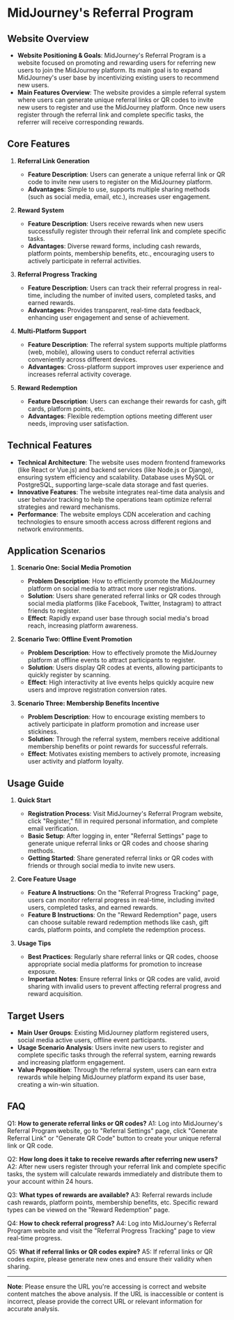 # MidJourney's Referral Program

## Website Overview
- **Website Positioning & Goals**: MidJourney's Referral Program is a website focused on promoting and rewarding users for referring new users to join the MidJourney platform. Its main goal is to expand MidJourney's user base by incentivizing existing users to recommend new users.
- **Main Features Overview**: The website provides a simple referral system where users can generate unique referral links or QR codes to invite new users to register and use the MidJourney platform. Once new users register through the referral link and complete specific tasks, the referrer will receive corresponding rewards.

## Core Features
1. **Referral Link Generation**
   - **Feature Description**: Users can generate a unique referral link or QR code to invite new users to register on the MidJourney platform.
   - **Advantages**: Simple to use, supports multiple sharing methods (such as social media, email, etc.), increases user engagement.

2. **Reward System**
   - **Feature Description**: Users receive rewards when new users successfully register through their referral link and complete specific tasks.
   - **Advantages**: Diverse reward forms, including cash rewards, platform points, membership benefits, etc., encouraging users to actively participate in referral activities.

3. **Referral Progress Tracking**
   - **Feature Description**: Users can track their referral progress in real-time, including the number of invited users, completed tasks, and earned rewards.
   - **Advantages**: Provides transparent, real-time data feedback, enhancing user engagement and sense of achievement.

4. **Multi-Platform Support**
   - **Feature Description**: The referral system supports multiple platforms (web, mobile), allowing users to conduct referral activities conveniently across different devices.
   - **Advantages**: Cross-platform support improves user experience and increases referral activity coverage.

5. **Reward Redemption**
   - **Feature Description**: Users can exchange their rewards for cash, gift cards, platform points, etc.
   - **Advantages**: Flexible redemption options meeting different user needs, improving user satisfaction.

## Technical Features
- **Technical Architecture**: The website uses modern frontend frameworks (like React or Vue.js) and backend services (like Node.js or Django), ensuring system efficiency and scalability. Database uses MySQL or PostgreSQL, supporting large-scale data storage and fast queries.
- **Innovative Features**: The website integrates real-time data analysis and user behavior tracking to help the operations team optimize referral strategies and reward mechanisms.
- **Performance**: The website employs CDN acceleration and caching technologies to ensure smooth access across different regions and network environments.

## Application Scenarios
1. **Scenario One: Social Media Promotion**
   - **Problem Description**: How to efficiently promote the MidJourney platform on social media to attract more user registrations.
   - **Solution**: Users share generated referral links or QR codes through social media platforms (like Facebook, Twitter, Instagram) to attract friends to register.
   - **Effect**: Rapidly expand user base through social media's broad reach, increasing platform awareness.

2. **Scenario Two: Offline Event Promotion**
   - **Problem Description**: How to effectively promote the MidJourney platform at offline events to attract participants to register.
   - **Solution**: Users display QR codes at events, allowing participants to quickly register by scanning.
   - **Effect**: High interactivity at live events helps quickly acquire new users and improve registration conversion rates.

3. **Scenario Three: Membership Benefits Incentive**
   - **Problem Description**: How to encourage existing members to actively participate in platform promotion and increase user stickiness.
   - **Solution**: Through the referral system, members receive additional membership benefits or point rewards for successful referrals.
   - **Effect**: Motivates existing members to actively promote, increasing user activity and platform loyalty.

## Usage Guide
1. **Quick Start**
   - **Registration Process**: Visit MidJourney's Referral Program website, click "Register," fill in required personal information, and complete email verification.
   - **Basic Setup**: After logging in, enter "Referral Settings" page to generate unique referral links or QR codes and choose sharing methods.
   - **Getting Started**: Share generated referral links or QR codes with friends or through social media to invite new users.

2. **Core Feature Usage**
   - **Feature A Instructions**: On the "Referral Progress Tracking" page, users can monitor referral progress in real-time, including invited users, completed tasks, and earned rewards.
   - **Feature B Instructions**: On the "Reward Redemption" page, users can choose suitable reward redemption methods like cash, gift cards, platform points, and complete the redemption process.

3. **Usage Tips**
   - **Best Practices**: Regularly share referral links or QR codes, choose appropriate social media platforms for promotion to increase exposure.
   - **Important Notes**: Ensure referral links or QR codes are valid, avoid sharing with invalid users to prevent affecting referral progress and reward acquisition.

## Target Users
- **Main User Groups**: Existing MidJourney platform registered users, social media active users, offline event participants.
- **Usage Scenario Analysis**: Users invite new users to register and complete specific tasks through the referral system, earning rewards and increasing platform engagement.
- **Value Proposition**: Through the referral system, users can earn extra rewards while helping MidJourney platform expand its user base, creating a win-win situation.

## FAQ
Q1: **How to generate referral links or QR codes?**
A1: Log into MidJourney's Referral Program website, go to "Referral Settings" page, click "Generate Referral Link" or "Generate QR Code" button to create your unique referral link or QR code.

Q2: **How long does it take to receive rewards after referring new users?**
A2: After new users register through your referral link and complete specific tasks, the system will calculate rewards immediately and distribute them to your account within 24 hours.

Q3: **What types of rewards are available?**
A3: Referral rewards include cash rewards, platform points, membership benefits, etc. Specific reward types can be viewed on the "Reward Redemption" page.

Q4: **How to check referral progress?**
A4: Log into MidJourney's Referral Program website and visit the "Referral Progress Tracking" page to view real-time progress.

Q5: **What if referral links or QR codes expire?**
A5: If referral links or QR codes expire, please generate new ones and ensure their validity when sharing.

---

**Note**: Please ensure the URL you're accessing is correct and website content matches the above analysis. If the URL is inaccessible or content is incorrect, please provide the correct URL or relevant information for accurate analysis. 